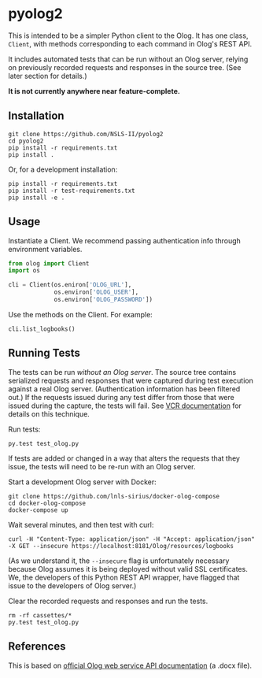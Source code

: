 # pyolog2

This is intended to be a simpler Python client to the Olog. It has one class,
``Client``, with methods corresponding to each command in Olog's REST API.

It includes automated tests that can be run without an Olog server, relying on
previously recorded requests and responses in the source tree. (See later
section for details.)

**It is not currently anywhere near feature-complete.**

## Installation

```
git clone https://github.com/NSLS-II/pyolog2
cd pyolog2
pip install -r requirements.txt
pip install .
```

Or, for a development installation:

```
pip install -r requirements.txt
pip install -r test-requirements.txt
pip install -e .
```

## Usage

Instantiate a Client. We recommend passing authentication info through
environment variables.

```python
from olog import Client
import os

cli = Client(os.eniron['OLOG_URL'],
             os.environ['OLOG_USER'],
             os.environ['OLOG_PASSWORD'])
```

Use the methods on the Client. For example:

```
cli.list_logbooks()
```

## Running Tests

The tests can be run *without an Olog server*. The source tree contains
serialized requests and responses that were captured during test execution
against a real Olog server. (Authentication information has been filtered out.)
If the requests issued during any test differ from those that were issued during
the capture, the tests will fail. See
[VCR documentation](https://vcrpy.readthedocs.io) for details on this technique.

Run tests:

```
py.test test_olog.py
```

If tests are added or changed in a way that alters the requests that they
issue, the tests will need to be re-run with an Olog server.

Start a development Olog server with Docker:

```
git clone https://github.com/lnls-sirius/docker-olog-compose
cd docker-olog-compose
docker-compose up
```

Wait several minutes, and then test with curl:

```
curl -H "Content-Type: application/json" -H "Accept: application/json" -X GET --insecure https://localhost:8181/Olog/resources/logbooks
```

(As we understand it, the ``--insecure`` flag is unfortunately necessary because
Olog assumes it is being deployed without valid SSL certificates. We, the
developers of this Python REST API wrapper, have flagged that issue to the
developers of Olog server.)

Clear the recorded requests and responses and run the tests.

```
rm -rf cassettes/*
py.test test_olog.py
```

## References

This is based on
[official Olog web service API documentation](https://github.com/Olog/olog-service/raw/master/doc/Release%20Notes%20and%20Manuals.docx)
(a .docx file).
